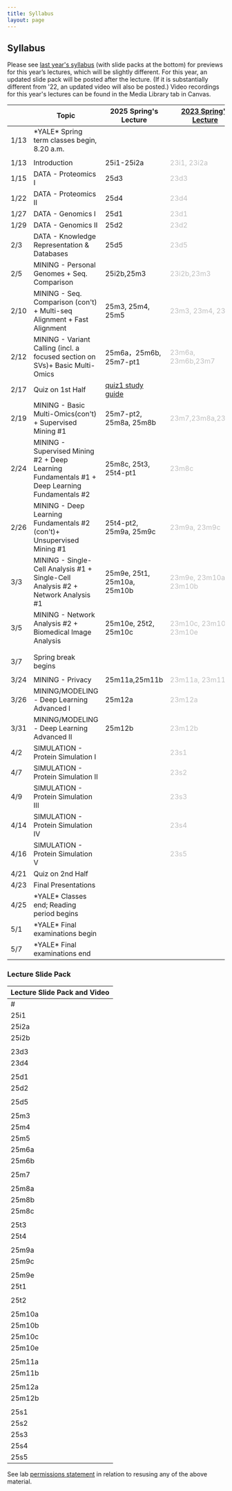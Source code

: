 ```yaml
---
title: Syllabus
layout: page
---
```



## Syllabus

Please see [last year's syllabus](http://cbb752b23.gersteinlab.org/syllabus) (with slide packs at the bottom) for previews for this year’s lectures, which will be slightly different. For this year, an updated slide pack will be posted after the lecture. (If it is substantially different from '22, an updated video will also be posted.) Video recordings for this year's lectures can be found in the Media Library tab in Canvas.

|      | Topic                                                                                                 | 2025 Spring's Lecture | [2023 Spring's Lecture](https://cbb752b23.gersteinlab.org/syllabus)      | Comment                                                                                                                 | Lecture Summary |
| ---- | ----------------------------------------------------------------------------------------------------- | --------------------- | ------------------------------------------------------------------------ | ----------------------------------------------------------------------------------------------------------------------- | --------------- |
| 1/13 | \*YALE\* Spring term classes begin, 8.20 a.m.                                                         |                       |                                                                          |                                                                                                                         |                 |
|      |                                                                                                       |                       |                                                                          |                                                                                                                         |                 |
| 1/13 | Introduction                                                                                          | 25i1-25i2a            | <span style="color:silver">23i1, 23i2a</span>                            |                                                                                                                         |                 |
| 1/15 | DATA - Proteomics I                                                                                   | 25d3                  | <span style="color:silver">23d3</span>                                   | [Suggested Reading](https://files.gersteinlab.org/public-docs/2025/01.23/Proteomics-suggested-reading&study-guide.docx) |  [25d3](http://files2.gersteinlab.org/public-docs/2025/02.11/25d3.pdf)               |
| 1/22 | DATA - Proteomics II                                                                                  | 25d4                  | <span style="color:silver">23d4</span>                                   | [Suggested Reading](https://files.gersteinlab.org/public-docs/2025/01.23/Proteomics-suggested-reading&study-guide.docx) |   [25d4](http://files2.gersteinlab.org/public-docs/2025/02.11/25d4.pdf)              |	
| 1/27 | DATA - Genomics I                                                                                     | 25d1                  | <span style="color:silver">23d1</span>                                   |                                                                                                                         | [25d1](http://files2.gersteinlab.org/public-docs/2025/02.10/CBB752_25d1.pdf)                |
| 1/29 | DATA - Genomics II                                                                                    | 25d2                  | <span style="color:silver">23d2</span>                                   |                                                                                                                         | [25d2](http://files2.gersteinlab.org/public-docs/2025/02.10/CBB752_25d2.pdf)                |
| 2/3  | DATA - Knowledge Representation & Databases                                                           | 25d5                  | <span style="color:silver">23d5</span>                                   |                                                                                                                         |  [25d5](http://files2.gersteinlab.org/public-docs/2025/02.10/CBB752_25d5.pdf)               |
| 2/5  | MINING - Personal Genomes + Seq. Comparison                                                           | 25i2b,25m3            | <span style="color:silver"> 23i2b,23m3</span>                            |                                                                                                                          |    [25i2b](http://files2.gersteinlab.org/public-docs/2025/02.13/25i2b.pdf), [25m3-part1](http://files2.gersteinlab.org/public-docs/2025/02.13/25m3-part1.pdf)             |
| 2/10 | MINING - Seq. Comparison (con't) + Multi-seq Alignment + Fast Alignment                               | 25m3, 25m4, 25m5            | <span style="color:silver">23m3, 23m4, 23m5 </span>                      |                                                                                                                        |  [25m3-part2](https://files.gersteinlab.org/public-docs/2025/03.31/25m3-part2.pdf),[25m4](https://files.gersteinlab.org/public-docs/2025/03.31/25m4.pdf),[25m5](https://files.gersteinlab.org/public-docs/2025/03.31/25m5.pdf)            |
| 2/12 | MINING - Variant Calling (incl. a focused section on SVs)+ Basic Multi-Omics | 25m6a，25m6b, 25m7-pt1                      | <span style="color:silver">23m6a, 23m6b,23m7</span>                |                                                                                                                         |                 |
| 2/17 | Quiz on 1st Half                                                                                      |  [quiz1 study guide](https://files.gersteinlab.org/public-docs/2025/02.12/quiz1_study_guide.pdf)                     |                                                                          |                                                                                                                         |                 |
| 2/19 | MINING - Basic Multi-Omics(con't) + Supervised Mining #1 | 25m7-pt2, 25m8a, 25m8b                      | <span style="color:silver">23m7,23m8a,23m8b</span>                            |                                                                                                                         |                 |
| 2/24 | MINING - Supervised Mining #2 + Deep Learning Fundamentals #1 + Deep Learning Fundamentals #2 					| 25m8c, 25t3, 25t4-pt1                     | <span style="color:silver">23m8c</span>                            |                                                                                                                         |  [25m8c](https://files.gersteinlab.org/public-docs/2025/04.02/25m8c.pdf), [25t3](https://files.gersteinlab.org/public-docs/2025/04.02/25t3.pdf)               |
| 2/26 | MINING - Deep Learning Fundamentals #2 (con't)+ Unsupervised Mining #1		| 25t4-pt2, 25m9a, 25m9c                     | <span style="color:silver">23m9a, 23m9c</span>                           |                                                                                                                         | [25t4-pt2](https://files.gersteinlab.org/public-docs/2025/04.02/25t4-part2.pdf), [25m9a](https://files.gersteinlab.org/public-docs/2025/04.02/25m9a.pdf), [25m9c](https://files.gersteinlab.org/public-docs/2025/04.02/25m9c.pdf)               |
| 3/3  | MINING - Single-Cell Analysis #1 + Single-Cell Analysis #2 +    Network Analysis #1  |  25m9e, 25t1, 25m10a, 25m10b                     | <span style="color:silver">23m9e, 23m10a, 23m10b </span>                                   |                                                                                                                         |                 |
| 3/5  | MINING - Network Analysis #2 + Biomedical Image Analysis 										|  25m10e, 25t2, 25m10c                     | <span style="color:silver">23m10c, 23m10d, 23m10e</span> |                                                                                                                         |          [25m10e](http://files2.gersteinlab.org/public-docs/2025/04.02/25m10e_lecture_summary.pdf), [25t2](http://files2.gersteinlab.org/public-docs/2025/04.02/25t2_lecture_summary.pdf), [25m10c](http://files2.gersteinlab.org/public-docs/2025/04.02/25m10c_lecture_summary.pdf)         |
|      |                                                                                                       |                       |                                                                          |                                                                                                                         |                 |
|      |                                                                                                       |                       |                                                                          |                                                                                                                         |                 |
| 3/7  | Spring break begins                                                                                   |                       |                                                                          |                                                                                                                         |                 |
|      |                                                                                                       |                       |                                                                          |                                                                                                                         |                 |
| 3/24 | MINING - Privacy                                                                                      |25m11a,25m11b                        | <span style="color:silver">23m11a, 23m11b</span>                         |                                                                                                                         |                 |
| 3/26 | MINING/MODELING - Deep Learning Advanced I                                                            |25m12a                       | <span style="color:silver">23m12a</span>                                 |                                                                                                                         |                 |
| 3/31 | MINING/MODELING - Deep Learning Advanced II                                                           |25m12b                       | <span style="color:silver">23m12b</span>                                 |                                                                                                                         |                 |
| 4/2  | SIMULATION - Protein Simulation I                                                                     |                       | <span style="color:silver">23s1</span>                                   |                                                                                                                         |                 |
| 4/7  | SIMULATION - Protein Simulation II                                                                    |                       | <span style="color:silver">23s2</span>                                   |                                                                                                                         |                 |
| 4/9  | SIMULATION - Protein Simulation III                                                                   |                       | <span style="color:silver">23s3</span>                                   |                                                                                                                         |                 |
| 4/14 | SIMULATION - Protein Simulation IV                                                                    |                       | <span style="color:silver">23s4</span>                                   |                                                                                                                         |                 |
| 4/16 | SIMULATION - Protein Simulation V                                                                     |                       | <span style="color:silver">23s5</span>                                   |                                                                                                                         |                 |
| 4/21 | Quiz on 2nd Half                                                                                      |                       |                                                                          |                                                                                                                         |                 |
| 4/23 | Final Presentations                                                                                   |                       |                                                                          |                                                                                                                         |                 |
| 4/25 | \*YALE\* Classes end; Reading period begins                                                           |                       |                                                                          |                                                                                                                         |                 |
| 5/1  | \*YALE\* Final examinations begin                                                                     |                       |                                                                          |                                                                                                                         |                 |
| 5/7  | \*YALE\* Final examinations end                                                                       |                       |                                                                          |                                                                                                                         |


### Lecture Slide Pack

| Lecture Slide Pack and Video |
| ---------------------------- |
| #                            | Topic | PDF | PPT | Youtube<br>('21 unless indicated otherwise) | MPEG |
| 25i1                         | Introduction to Biomedical Data Science | [x](https://files.gersteinlab.org/public-docs/2025/02.10/cbb752b25-25i1-25i2a--intro-course-n-personal-genomes.pdf) | [x](https://files.gersteinlab.org/public-docs/2025/01.23/cbb752b25-25i1-25i2a--intro-course-n-personal-genomes.pptx) | [I1](https://youtu.be/0B9BYt5bV84)，[I2a](https://youtu.be/K_Q-17uWlxo) | [25i1-i2a](https://files.gersteinlab.org/public-docs/2025/03.03/cbb752b25-25i1-25i2a--intro-course-n-personal-genomes.mp4)|
| 25i2a                        | Introduction to Personal Genomes |  |  | [](https://youtu.be/K_Q-17uWlxo) |  |
| 25i2b                        | An Individual's Perspective on Personal Genomes | [x](https://files.gersteinlab.org/public-docs/2025/02.10/Zimmer_25i2b.pdf) | [x](https://files.gersteinlab.org/public-docs/2025/02.10/Zimmer_25i2b.pptx) | [](https://youtu.be/0qDgfrPY180)[I2b](https://youtu.be/0qDgfrPY180) | [](http://files.gersteinlab.org/media/videos/BioDataSciMiningModeling_Lecture_default_cbb752b21_24feb21_Carl_Zimmer_Personal_Genome.mp4)[i2b](http://files.gersteinlab.org/media/videos/BioDataSciMiningModeling_Lecture_default_cbb752b21_24feb21_Carl_Zimmer_Personal_Genome.mp4) |
|                              |  |  |  |  |  |
| 23d3                         | DATA - Proteomics I - Proteins | [x](https://files.gersteinlab.org/public-docs/2025/01.23/CBB752-25d3-Proteins.pdf) |  | [D3](https://youtu.be/sH_FU9GlwU8) |  |
| 23d4                         | DATA - Proteomics II - Structure | [x](https://files.gersteinlab.org/public-docs/2025/01.23/CBB752-25d4-Structure.pdf) |  | [D4](https://youtu.be/S9uSLQ0qf08) |  |
|                              |  |  |  |  |  |
| 25d1                         | DATA - Genomics I | [x](https://files.gersteinlab.org/public-docs/2025/01.29/250127_Genomics_I.pdf) |  | [](https://www.youtube.com/watch?v=1Ns--G_v4pY&t=3359s)[D1](https://www.youtube.com/watch?v=1Ns--G_v4pY&t=3359s) | [](http://files.gersteinlab.org/media/videos/BioDataSciMiningModeling_0203.mp4)[D1](http://files.gersteinlab.org/media/videos/BioDataSciMiningModeling_0203.mp4) |
| 25d2                         | DATA - Genomics II | [x](https://files.gersteinlab.org/public-docs/2025/01.29/250129_Genomics_II.key.pdf) |  | [](https://www.youtube.com/watch?v=XYxxfF1O0Y4)[D2](https://www.youtube.com/watch?v=XYxxfF1O0Y4) | [](http://files.gersteinlab.org/media/videos/BioDataSciMiningModeling_0208.mp4)[D2](http://files.gersteinlab.org/media/videos/BioDataSciMiningModeling_0208.mp4) |
|                              |  |  |  |  |  |
| 25d5                         | Knowledge Representation & Databases | [x](https://files.gersteinlab.org/public-docs/2025/02.04/cbb752-25d5-ClinicalDB_Cheung_v5.pdf) |  | [](https://youtu.be/zhiUTJNGhvw)[D5](https://youtu.be/zhiUTJNGhvw) | [](http://files.gersteinlab.org/media/videos/BioDataSciMiningModeling_0217.mp4)[D5](http://files.gersteinlab.org/media/videos/BioDataSciMiningModeling_0217.mp4) |
|                              |  |  |  |  |  |
| 25m3                         | Sequence Comparison | [x](https://files.gersteinlab.org/public-docs/2025/02.11/cbb752-25m3-seqcmp.pdf) | [x](https://files.gersteinlab.org/public-docs/2025/02.11/cbb752-25m3-seqcmp.pptx) | [](https://youtu.be/vIhskcQH2m0)[M3](https://youtu.be/vIhskcQH2m0) | [M3](http://files.gersteinlab.org/media/videos/BioDataSciMiningModeling-Lecture_default.cbb752b21-1mar21.03-seqcmp.reencode.onweb.mp4) |
| 25m4                         | Multiple Sequence Comparison | [x](https://files.gersteinlab.org/public-docs/2025/02.11/cbb752-25m4-multiseq.pdf) | [x](https://files.gersteinlab.org/public-docs/2025/02.11/cbb752-25m4-multiseq.pptx) | [](https://youtu.be/1n8wIPTOYPY)[M4](https://youtu.be/1n8wIPTOYPY) | [M4](http://files.gersteinlab.org/media/videos/BioDataSciMiningModeling-Lecture_default.cbb752b21-1mar21.04-multiseq.reencode.onweb.mp4) |
| 25m5                         | Fast Alignment | [x](https://files.gersteinlab.org/public-docs/2025/02.11/cbb752-25m5-fastalign.pdf) | [x](https://files.gersteinlab.org/public-docs/2025/02.11/cbb752-25m5-fastalign.pptx) | [](https://youtu.be/G7JQUGnpx_Q)[M5](https://youtu.be/G7JQUGnpx_Q) | [M5](http://files.gersteinlab.org/media/videos/BioDataSciMiningModeling-Lecture_default.cbb752b21-3mar21.05-fast-alignment.onweb.mp4) |
| 25m6a                        | Variant Identification | [x](https://files.gersteinlab.org/public-docs/2025/02.12/cbb752-25m6a-SNVs-SVs.pdf) | [x](https://files.gersteinlab.org/public-docs/2025/02.12/cbb752-25m6a-SNVs-SVs.pptx)  | [](https://youtu.be/r_Wj3mQS5Rg)[M6a](https://youtu.be/r_Wj3mQS5Rg) | [M6a](http://files.gersteinlab.org/media/videos/BioDataSciMiningModeling-Lecture_default.cbb752b21-3mar21.06-SNVs-SVs.onweb.mp4) |
| 25m6b                        | 1000 Genome + PCAWG summary | [x](https://files.gersteinlab.org/public-docs/2025/02.12/cbb752-25m6b-1000G-PCAWG.pdf)  | [x](https://files.gersteinlab.org/public-docs/2025/02.12/cbb752-25m6b-1000G-PCAWG.pptx) | [](https://youtu.be/W_9PMdrVcoU)[M6b](https://youtu.be/W_9PMdrVcoU) | [M6b](http://files.gersteinlab.org/media/videos/BioDataSciMiningModeling-Lecture_default.cbb752b21-8mar21.6b-1000G-PCAWG.onweb.mp4) |
|                              |  |  |  |  |  |
| 25m7                         | Basic Pipeline Processing for Genomics & Multi-omics | [pt1](https://files.gersteinlab.org/public-docs/2025/02.12/cbb752-25m7-part1-genome-annotation-multiomics.pdf),[pt2](https://files.gersteinlab.org/public-docs/2025/03.03/cbb752-25m7-part2-genome-annotation-AS-GWAS-eQTL.pdf) | [p1](https://files.gersteinlab.org/public-docs/2025/02.12/cbb752-25m7-part1-genome-annotation-multiomics.pptx),[pt2](https://files.gersteinlab.org/public-docs/2025/02.12/cbb752-25m7-part1-genome-annotation-multiomics.pptx) | [](https://youtu.be/6518t-LZPIU)[M7](https://youtu.be/6518t-LZPIU) | [M7](http://files.gersteinlab.org/media/videos/BioDataSciMiningModeling-Lecture_default.cbb752b21-8mar21.07-multi-omics.onweb.mp4), [25m7-pt2](https://files.gersteinlab.org/public-docs/2025/03.03/cbb752-25m7-part2-genome-annotation-AS-GWAS-eQTL.mp4) |
|                              |  |  |  |  |  |
| 25m8a                        | Supervised Data Mining - Decision Trees | [25m8a-8b](https://files.gersteinlab.org/public-docs/2025/03.03/cbb752-25m8a-25m8b--ML-supervised-ROC-DTs.pdf) | [25m8a-8b](https://files.gersteinlab.org/public-docs/2025/03.03/cbb752-25m8a-25m8b--ML-supervised-ROC-DTs.pptx) | [](https://youtu.be/NHXsSPkhcUI)[M8a](https://youtu.be/NHXsSPkhcUI) | [M8a](http://files.gersteinlab.org/media/videos/BioDataSciMiningModeling-Lecture_default.cbb752b21-8mar21.08a-datamining-supervised-decisiontrees.onweb.mp4) |
| 25m8b                        | Supervised Data Mining - ROC & Cross-validation |  |  | [](https://youtu.be/q6n346cRNMY)[M8b](https://youtu.be/q6n346cRNMY) | [M8b](http://files.gersteinlab.org/media/videos/BioDataSciMiningModeling-Lecture_default.cbb752b21-15mar21.8b.Supervised-mining-ROC-n-crossvalidation.onweb.mp4) |
| 25m8c                        | Supervised Data Mining - SVMs | [x](https://files.gersteinlab.org/public-docs/2025/03.03/cbb752-25m8c-ML-supervised-SVMs.pdf) | [x](https://files.gersteinlab.org/public-docs/2025/03.03/cbb752-25m8c-ML-supervised-SVMs.pptx)| [](https://youtu.be/ag71egQPz9w)[M8c](https://youtu.be/ag71egQPz9w) | [M8c](http://files.gersteinlab.org/media/videos/BioDataSciMiningModeling-Lecture_default.cbb752b21-15mar21.8c-Supervised-mining-SVMs.onweb.mp4) |
|                              |  |  |  |  |  |
| 25t3                         | Deep Learning Fundamentals I | [x](https://files.gersteinlab.org/public-docs/2025/03.04/cbb752b25_25t3.pdf) | [x](https://files.gersteinlab.org/public-docs/2025/03.04/cbb752b25_25t3.pptx)  |  |  |
| 25t4                         | Deep Learning Fundamentals II |[x](https://files.gersteinlab.org/public-docs/2025/03.21/cbb752b25_DL_ii.pdf) | [x](https://files.gersteinlab.org/public-docs/2025/03.21/cbb752b25_DL_ii.pptx) |  |  |
|                              |  |  |  |  |  |
| 25m9a                        | Unsupervised Data Mining - Clustering | [x](https://files.gersteinlab.org/public-docs/2025/03.31/cbb752-25m9a-ML-unsupervised-clustering.pdf) | [x](https://files.gersteinlab.org/public-docs/2025/03.03/cbb752-25m9a-ML-unsupervised-clustering.pptx)| [](https://youtu.be/9hDw_aLzSPw)[M9a](https://youtu.be/9hDw_aLzSPw) | [](http://files.gersteinlab.org/media/videos/BioDataSciMiningModeling-Lecture_default.cbb752b21-15mar21.9a.Unsupervised-mining-clustering.onweb.mp4)[25m9a](https://files.gersteinlab.org/public-docs/2025/04.11/cbb752-25m9a-ML-unsupervised-clustering.mp4) |
| 25m9c                        | Unsupervised Data Mining - SVD | [x](https://files.gersteinlab.org/public-docs/2025/03.03/cbb752-25m9c--ML-unsupervised-SVD-core.pdf) | [x](https://files.gersteinlab.org/public-docs/2025/03.03/cbb752-25m9c--ML-unsupervised-SVD-core.pptx) | [](https://youtu.be/UdtzKBp8VH0)[](https://youtu.be/UdtzKBp8VH0) | [](http://files.gersteinlab.org/media/videos/BioDataSciMiningModeling-Lecture_default.cbb752b21-17mar21.09c-SVD.onweb.mp4)[25m9c](https://files.gersteinlab.org/public-docs/2025/03.17/cbb752-25m9c--ML-unsupervised-SVD-core.mp4)|
|                              |  |  |  |  |  |
| 25m9e                        | Single Cell Analysis | [x](https://files.gersteinlab.org/public-docs/2025/03.17/cbb752-25m9e-singlecell.pptx) | [x](https://files.gersteinlab.org/public-docs/2025/03.17/cbb752-25m9e-singlecell.pdf)  |  | [](http://files2.gersteinlab.org/public-docs/2023/02.22/23m9e--cbb752-MG-spr23-singlecell.mp4)[23m9e](http://files2.gersteinlab.org/public-docs/2023/02.22/23m9e--cbb752-MG-spr23-singlecell.mp4) |
| 25t1                         | Single Cell part 2 | [x](https://files.gersteinlab.org/public-docs/2025/03.24/DB_singlecell.pdf) | [x](https://files.gersteinlab.org/public-docs/2025/03.24/DB_singlecell.pptx)  |  | [](http://files.gersteinlab.org/public-docs/2023/04.27/DB_lecture.mp4)[23t1](http://files.gersteinlab.org/public-docs/2023/04.27/DB_lecture.mp4) |
|                              |  |  |  |  |  |
| 25t2                         | Image Analysis | [x](https://files.gersteinlab.org/public-docs/2025/03.10/cbb752b25_25t2.pdf) | [x](https://files.gersteinlab.org/public-docs/2025/03.10/cbb752b25_25t2.pptx) |  | |
|                              |  |  |  |  |  |
| 25m10a                       | Networks - Intro | [x](https://files.gersteinlab.org/public-docs/2025/03.17/cbb752-25m10a-networks-intro.pptx)| [x](https://files.gersteinlab.org/public-docs/2025/03.17/cbb752-25m10a-networks-intro.pdf) | [](https://youtu.be/KIEjigOPoq0)[M10a](https://youtu.be/KIEjigOPoq0) | [M10a](http://files.gersteinlab.org/media/videos/BioDataSciMiningModeling-Lecture_default.cbb752b21-17mar21.10a-network-topology-analysis.onweb.mp4) |
| 25m10b                       | Networks - Network Quantities | [x](https://files.gersteinlab.org/public-docs/2025/03.17/cbb752-25m10b-network-quantities.pptx)| [x](https://files.gersteinlab.org/public-docs/2025/03.17/cbb752-25m10b-network-quantities.pdf) | [](https://youtu.be/tmgECW9Pjoo)[M10b](https://youtu.be/tmgECW9Pjoo) | [M10b](http://files.gersteinlab.org/media/videos/BioDataSciMiningModeling-Lecture_default.cbb752b21-17mar21.10b-network-topology-analysis.onweb.mp4) |
| 25m10c                       | Networks - Network Generation Models | [x](https://files.gersteinlab.org/public-docs/2025/03.17/cbb752-25m10c-network-generation.pptx)| [x](https://files.gersteinlab.org/public-docs/2025/03.17/cbb752-25m10c-network-generation.pdf) | [](https://youtu.be/FalSiWgVF3A)[M10c](https://youtu.be/FalSiWgVF3A) | [M10c](http://files.gersteinlab.org/media/videos/BioDataSciMiningModeling-Lecture_default.cbb752b21-29mar21.10c-network-topology-analysis.onweb.mp4) |
| 25m10e                       | Networks - Network Prediction | [x](https://files.gersteinlab.org/public-docs/2025/03.17/cbb752-25m10e-network-prediction.pptx)| [x](https://files.gersteinlab.org/public-docs/2025/03.17/cbb752-25m10e-network-prediction.pdf) |  | [](http://files2.gersteinlab.org/public-docs/2023/04.13/network/23m10e--cbb752-MG-spr23-network-prediction.mp4)[](http://files2.gersteinlab.org/public-docs/2023/04.13/network/23m10e--cbb752-MG-spr23-network-prediction.mp4) [25m10e](https://files.gersteinlab.org/public-docs/2025/03.17/cbb752-25m10e-network-prediction.mp4)|
|                              |  |  |  |  |  |
| 25m11a                       | Privacy in Biomedical Data Science (esp. Genomic Privacy) | [x](https://files.gersteinlab.org/public-docs/2025/03.31/cbb752-25m11a--privacy.pdf) | [x](https://files.gersteinlab.org/public-docs/2025/03.31/cbb752-25m11a--privacy.pptx) |  |  |
| 25m11b                       | Privacy in Biomedical Data Science (esp. Genomic Privacy) |[x](https://files.gersteinlab.org/public-docs/2025/03.30/cbb752-5m11b-privacy2.pdf) | [x](https://files.gersteinlab.org/public-docs/2025/03.30/cbb752-5m11b-privacy2.pptx) |  |  |
|                              |  |  |  |  |  |
| 25m12a                       | Deep Learning Advanced I| [x](https://files.gersteinlab.org/public-docs/2025/03.30/Deep_Generative_Models_I_v2.pdf) |  | [](https://youtu.be/Y6hbdHspbr0) | [](http://files.gersteinlab.org/media/videos/331.mp4) [25m12a](https://files.gersteinlab.org/public-docs/2025/03.30/cbb752b25_25m12a_trimmed.mp4)|
| 25m12b                       | Deep Learning Advanced II | [x](http://files2.gersteinlab.org/public-docs/2025/04.02/Deep_Generative_Models_II.pdf) |  | [M12b](https://youtu.be/ctTXeAnYUSg) | [M12b](http://files.gersteinlab.org/media/videos/BioDataSciMiningModeling_0405.mp4) |
|                              |  |  |  |  |  |
| 25s1                         | Protein Folding |  |  | [](https://youtu.be/kOjIV1C6LmI)[S1](https://youtu.be/kOjIV1C6LmI) | [](http://files.gersteinlab.org/media/videos/BioDataSciMiningModeling_0419.mp4)[](http://files.gersteinlab.org/media/videos/BioDataSciMiningModeling_0419.mp4)[25s1](https://files.gersteinlab.org/public-docs/2025/04.03/0402_recordings_trimmed.mp4) |
| 25s2                         | Core Repacking |  |  | [](https://www.youtube.com/watch?v=5as493cQ2t4)[S2](https://www.youtube.com/watch?v=5as493cQ2t4) | [](http://files.gersteinlab.org/media/videos/BioDataSciMiningModeling_0419.mp4)[S2](http://files.gersteinlab.org/media/videos/BioDataSciMiningModeling_0419.mp4) |
| 25s3                         | NMR Structures |  |  | [](https://youtu.be/jYF1jCH94ds)[S3](https://youtu.be/jYF1jCH94ds) | [](http://files.gersteinlab.org/media/videos/BioDataSciMiningModeling_0422.mp4)[S3](http://files.gersteinlab.org/media/videos/BioDataSciMiningModeling_0422.mp4) |
| 25s4                         | Intrinsically Disordered Proteins |  |  | [](https://youtu.be/Ar-Nu7lNX0A)[S4](https://youtu.be/Ar-Nu7lNX0A) | [](http://files.gersteinlab.org/media/videos/BioDataSciMiningModeling_0426.mp4)[S4](http://files.gersteinlab.org/media/videos/BioDataSciMiningModeling_0426.mp4) |
| 25s5                         | Simulation |  |  |  |


See lab [permissions statement](https://sites.gersteinlab.org/permissions/) in relation to resusing any of the above material.
